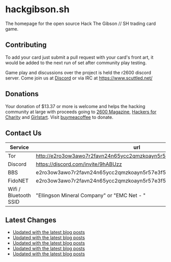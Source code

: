 # hackgibson.sh
The homepage for the open source Hack The Gibson // SH trading card game.


## Contributing

To add your card just submit a pull request with your card's front art, it would be added to the next run of set after community play testing.

Game play and discussions over the project is held the r2600 discord server. Come join us at [Discord](https://discord.com/invite/9hABUzz) or via IRC at https://www.scuttled.net/


## Donations

Your donation of $13.37 or more is welcome and helps the hacking community at large with proceeds going to [2600 Magazine](https://2600.com/), [Hackers for Charity](https://hackersforcharity.org) and [Girlstart](https://girlstart.org).  Visit [buymeacoffee](https://www.buymeacoffee.com/hackgibson.sh) to donate.


## Contact Us

Service | url
-|-
Tor | http://e2ro3ow3awo7r2favn24n65ycc2qmzkoayn5r57e3f56nvjwdcgg32ad.onion
Discord | https://discord.com/invite/9hABUzz
BBS | e2ro3ow3awo7r2favn24n65ycc2qmzkoayn5r57e3f56nvjwdcgg32ad.onion:23
FidoNET | e2ro3ow3awo7r2favn24n65ycc2qmzkoayn5r57e3f56nvjwdcgg32ad.onion:24554
Wifi / Bluetooth SSID | "Ellingson Mineral Company" or "EMC Net - <fidonet address>"

## Latest Changes
<!-- BLOG-POST-LIST:START -->
- [Updated with the latest blog posts](https://github.com/DFW2600/hackgibson.sh/commit/49dd924088e07af21cfa76d3946fd6957ac0161b)
- [Updated with the latest blog posts](https://github.com/DFW2600/hackgibson.sh/commit/b2c3fca0f9f2de471b98bd30ca9bb3db6adbad48)
- [Updated with the latest blog posts](https://github.com/DFW2600/hackgibson.sh/commit/a064ba6e0144c1601bc58c00c9150aaf2574adce)
- [Updated with the latest blog posts](https://github.com/DFW2600/hackgibson.sh/commit/3bf203436896d398358454b8ac68c9fae50c2a2e)
- [Updated with the latest blog posts](https://github.com/DFW2600/hackgibson.sh/commit/ff7972fac91b6e4d21eea9e03e6b37fad445c1c1)
<!-- BLOG-POST-LIST:END -->
